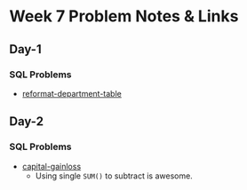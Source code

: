 # Week 7 Problem Notes & Links

## Day-1
### SQL Problems
- [reformat-department-table](https://leetcode.com/problems/reformat-department-table/)

## Day-2
### SQL Problems
- [capital-gainloss](https://leetcode.com/problems/capital-gainloss/)
    + Using single `SUM()` to subtract is awesome. 


